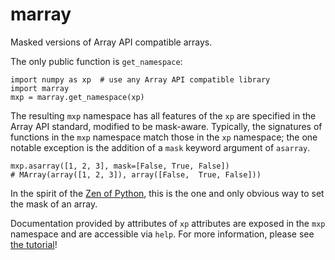 # marray

Masked versions of Array API compatible arrays.

The only public function is `get_namespace`:

```python3
import numpy as xp  # use any Array API compatible library
import marray
mxp = marray.get_namespace(xp)
```

The resulting `mxp` namespace has all features of the `xp` are specified
in the Array API standard, modified to be mask-aware. Typically, the
signatures of functions in the `mxp` namespace match those in the `xp` namespace;
the one notable exception is the addition of a `mask` keyword argument of `asarray`.

```python3
mxp.asarray([1, 2, 3], mask=[False, True, False])
# MArray(array([1, 2, 3]), array([False,  True, False]))
```

In the spirit of the [Zen of Python](https://peps.python.org/pep-0020/), this is the one
and only obvious way to set the mask of an array.

Documentation provided by attributes of `xp` attributes are exposed in the `mxp`
namespace and are accessible via `help`. For more information, please see 
[the tutorial](https://colab.research.google.com/drive/1LaZCK3jvnf40qEjWEhqhhc5e8IWy7vuo?usp=sharing)!
